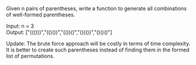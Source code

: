 Given n pairs of parentheses, write a function to generate all combinations of well-formed parentheses.

Input: n = 3<br>
Output: ["((()))","(()())","(())()","()(())","()()()"]<br>

Update:
The brute force approach will be costly in terms of time complexity. It is better to create such parentheses instead of finding them in the formed list of permutations.
